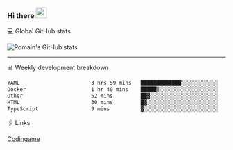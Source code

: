 ### Hi there <img src="https://media.giphy.com/media/hvRJCLFzcasrR4ia7z/giphy.gif" width="25px" height="25px">

💻 Global GitHub stats


![Romain's GitHub stats](https://github-readme-stats.vercel.app/api?username=Flasssh&show_icons=true&theme=tokyonight)

---

📊 Weekly development breakdown
<!--START_SECTION:waka-->

```txt
YAML                       3 hrs 59 mins   █████████████░░░░░░░░░░░░   51.78 %
Docker                     1 hr 40 mins    █████▒░░░░░░░░░░░░░░░░░░░   21.59 %
Other                      52 mins         ██▓░░░░░░░░░░░░░░░░░░░░░░   11.27 %
HTML                       30 mins         █▓░░░░░░░░░░░░░░░░░░░░░░░   06.68 %
TypeScript                 9 mins          ▓░░░░░░░░░░░░░░░░░░░░░░░░   02.11 %
```

<!--END_SECTION:waka-->

🖇 Links

[Codingame](https://www.codingame.com/profile/defc3ee5279aecc1bb6114e1f994ea9b3325423)
